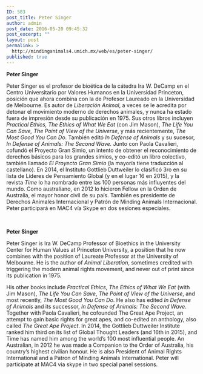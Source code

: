 ```yaml
---
ID: 583
post_title: Peter Singer
author: admin
post_date: 2016-05-20 09:45:32
post_excerpt: ""
layout: post
permalink: >
  http://mindinganimals4.umich.mx/web/es/peter-singer/
published: true
---
```

<b>Peter Singer</b>

<span style="font-weight: 400;">Peter Singer es el profesor de bioética de la cátedra Ira W. DeCamp en el Centro Universitario por Valores Humanos en la Universidad Princeton, posición que ahora combina con la de Profesor Laureado en la Universidad de Melbourne. Es autor de </span><i><span style="font-weight: 400;">Liberación Animal</span></i><span style="font-weight: 400;">, a veces se le acredita por detonar el movimiento moderno de derechos animales, y nunca ha estado fuera de impresión desde su publicación en 1975. Sus otros libros incluyen </span><i><span style="font-weight: 400;">Practical Ethics, The Ethics of What We Eat</span></i><span style="font-weight: 400;"> (con Jim Mason), </span><i><span style="font-weight: 400;">The Life You Can Save, The Point of View of the Universe</span></i><span style="font-weight: 400;">, y más recientemente, </span><i><span style="font-weight: 400;">The Most Good You Can Do</span></i><span style="font-weight: 400;">. También editó </span><i><span style="font-weight: 400;">In Defense of Animals</span></i><span style="font-weight: 400;"> y su sucesor</span><i><span style="font-weight: 400;">, In Defense of Animals: The Second Wave.</span></i><span style="font-weight: 400;"> Junto con Paola Cavalieri, cofundó el Proyecto Gran Simio, un intento de obtener el reconocimiento de derechos básicos para los grandes simios, y co-editó un libro colectivo, también llamado </span><i><span style="font-weight: 400;">El Proyecto Gran Simio</span></i><span style="font-weight: 400;"> (la mayoría tiene traducción al castellano). En 2014, el Instituto Gottlieb Duttweiler lo clasificó 3ro en su lista de Líderes de Pensamiento Global (y en el lugar 16 en 2015), y la revista </span><i><span style="font-weight: 400;">Time</span></i><span style="font-weight: 400;"> lo ha nombrado entre las 100 personas más influyentes del mundo. Como australiano, en 2012 lo hicieron Fellow en la Orden de Australia, el mayor honor civil de su país. También es presidente de Derechos Animales Internacional y Patrón de Minding Animals Internacional. Peter participará en MAC4 vía Skype en dos sesiones especiales. </span>

&nbsp;

<b>Peter Singer</b>

<span style="font-weight: 400;">Peter Singer is Ira W. DeCamp Professor of Bioethics in the University Center for Human Values at Princeton University, a position that he now combines with the position of Laureate Professor at the University of Melbourne. He is the author of</span><i><span style="font-weight: 400;"> Animal Liberation</span></i><span style="font-weight: 400;">, sometimes credited with triggering the modern animal rights movement, and never out of print since its publication in 1975. </span>

<span style="font-weight: 400;">His other books include </span><i><span style="font-weight: 400;">Practical Ethics</span></i><span style="font-weight: 400;">, </span><i><span style="font-weight: 400;">The Ethics of What We Eat</span></i><span style="font-weight: 400;"> (with Jim Mason), </span><i><span style="font-weight: 400;">The Life You Can Save</span></i><span style="font-weight: 400;">, </span><i><span style="font-weight: 400;">The Point of View of the Universe</span></i><span style="font-weight: 400;">, and most recently, </span><i><span style="font-weight: 400;">The Most Good You Can Do</span></i><span style="font-weight: 400;">. He also has edited</span><i><span style="font-weight: 400;"> In Defense of Animals</span></i><span style="font-weight: 400;"> and its successor, </span><i><span style="font-weight: 400;">In Defense of Animals: The Second Wave</span></i><span style="font-weight: 400;">. Together with Paola Cavalieri, he cofounded The Great Ape Project, an attempt to gain basic rights for great apes, and co-edited an anthology, also called </span><i><span style="font-weight: 400;">The Great Ape Project</span></i><span style="font-weight: 400;">. In 2014, the Gottlieb Duttweiler Institute ranked him third on its list of Global Thought Leaders (and 16th in 2015), and Time has named him among the world’s 100 most influential people. An Australian, in 2012 he was made a Companion to the Order of Australia, his country’s highest civilian honour. He is also President of Animal Rights International and a Patron of Minding Animals International. Peter will participate at MAC4 via skype in two special panel sessions.</span>

&nbsp;